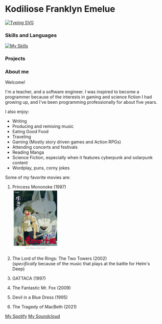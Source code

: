 # Kodiliose Franklyn Emelue

[![Typing SVG](https://readme-typing-svg.demolab.com/?lines=Teacher;Software+Engineer;Writer;Producer)](https://git.io/typing-svg)

### Skills and Languages

[![My Skills](https://skillicons.dev/icons?i=js,html,css,python,mongodb,postgres,express,docker,aws,react,bootstrap,sklearn)](https://skillicons.dev)

### Projects

### About me
Welcome!

I'm a teacher, and a software engineer. I was inspired to become a programmer because of the interests in gaming and science fiction I had growing up, and I've been programming professionally for about five years. 

I also enjoy:
- Writing
- Producing and remixing music
- Eating Good Food
- Traveling 
- Gaming (Mostly story driven games and Action RPGs)
- Attending concerts and festivals
- Reading Manga
- Science Fiction, especially when it features cyberpunk and solarpunk content
- Wordplay, puns, corny jokes

Some of my favorite movies are:
1. Princess Mononoke (1997)
    <br>
    <img alt="Movie Poster for the film Princess Mononoke by Hayao Miyazaki" src="mononoke.jpg" width="150vw" height="200vw">

2. The Lord of the Rings: The Two Towers (2002)    
    (*specifically* because of the music that plays at the battle for Helm's Deep)
3. GATTACA (1997)
4. The Fantastic Mr. Fox (2009)
5. Devil in a Blue Dress (1995)
6. The Tragedy of MacBeth (2021)

[My Spotify](https://open.spotify.com/artist/2uLTlLeaLY9eeotC7S4ggl?si=C80iAh1tS2mnCwB5goVT2Q)
[My Soundcloud](https://on.soundcloud.com/uLh2ir090mxitCfvVl) 
